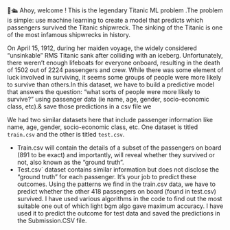 ﻿👋🛳️ Ahoy, welcome ! 
This is the legendary Titanic ML problem .The problem is simple: use machine learning to create a model that predicts which passengers survived the Titanic shipwreck.
The sinking of the Titanic is one of the most infamous shipwrecks in history.


On April 15, 1912, during her maiden voyage, the widely considered “unsinkable” RMS Titanic sank after colliding with an iceberg. Unfortunately, there weren’t enough lifeboats for everyone onboard, resulting in the death of 1502 out of 2224 passengers and crew.
While there was some element of luck involved in surviving, it seems some groups of people were more likely to survive than others.In this dataset, we have to build a predictive model that answers the question: “what sorts of people were more likely to survive?” using passenger data (ie name, age, gender, socio-economic class, etc).& save those predictions in a csv file we


We had two similar datasets here that include passenger information like name, age, gender, socio-economic class, etc. 
One dataset is titled `train.csv` and the other is titled `test.csv`.
* Train.csv will contain the details of a subset of the passengers on board (891 to be exact) and importantly, will reveal whether they survived or not, also known as the “ground truth”.
* Test.csv` dataset contains similar information but does not disclose the “ground truth” for each passenger. It’s your job to predict these outcomes.
Using the patterns we find in the train.csv data, we have to predict whether the other 418 passengers on board (found in test.csv) survived.
I have used various algorithms in the code to find out the most suitable one out of which light bgm algo gave maximum accuracy. I have used it to predict the outcome for test data and saved the predictions in the Submission.CSV file.